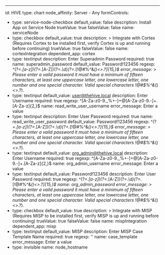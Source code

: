 ---
id: HIVE
type: chart
node_affinity: Server - Any
formControls:
- type: service-node-checkbox
  default_value: false
  description: Install App on Service Node
  trueValue: true
  falseValue: false
  name: serviceNode
- type: checkbox
  default_value: true
  description: >
    Integrate with Cortex (Requires Cortex to be installed first, verify
    Cortex is up and running before continuing)
  trueValue: true
  falseValue: false
  name: cortexIntegration
  dependent_app: cortex
- type: textinput
  description: Enter Superadmin Password
  required: true
  name: superadmin_password
  default_value: Password!123456
  regexp: ^(?=.*[a-z])(?=.*[A-Z])(?=.*\d)(?=.*[!@#$%^&*()<>.?])[A-Za-z\d!@#$%^&*()<>.?]{15,}$
  error_message: >
    Please enter a vaild password it must have a minimum of fifteen characters,
    at least one uppercase letter, one lowercase letter, one number and one special
    character.  Valid special characters !@#$%^&*()<>.?).
- type: textinput
  default_value: user@thehive.local
  description: Enter Username
  required: true
  regexp: ^[A-Za-z0-9._%+-]+@[A-Za-z0-9.-]+\.[A-Za-z]{2,}$
  name: read_write_user_username
  error_message: Enter a value
- type: textinput
  description: Enter User Password
  required: true
  name: read_write_user_password
  default_value: Password!123456
  regexp: ^(?=.*[a-z])(?=.*[A-Z])(?=.*\d)(?=.*[!@#$%^&*()<>.?])[A-Za-z\d!@#$%^&*()<>.?]{15,}$
  error_message: >
    Please enter a vaild password it must have a minimum of fifteen characters,
    at least one uppercase letter, one lowercase letter, one number and one special
    character.  Valid special characters !@#$%^&*()<>.?).
- type: textinput
  default_value: org_admin@thehive.local
  description: Enter Username
  required: true
  regexp: ^[A-Za-z0-9._%+-]+@[A-Za-z0-9.-]+\.[A-Za-z]{2,}$
  name: org_admin_username
  error_message: Enter a value
- type: textinput
  default_value: Password!123456
  description: Enter User Password
  required: true
  regexp: ^(?=.*[a-z])(?=.*[A-Z])(?=.*\d)(?=.*[!@#$%^&*()<>.?])[A-Za-z\d!@#$%^&*()<>.?]{15,}$
  name: org_admin_password
  error_message: >
    Please enter a vaild password it must have a minimum of fifteen characters,
    at least one uppercase letter, one lowercase letter, one number and one special
    character.  Valid special characters !@#$%^&*()<>.?).
- type: checkbox
  default_value: true
  description: >
    Integrate with MISP (Requires MISP to be installed first, verify MISP
    is up and running before continuing)
  trueValue: true
  falseValue: false
  name: mispIntegration
  dependent_app: misp
- type: textinput
  default_value: MISP
  description: Enter MISP Case Template Name
  required: true
  regexp: ''
  name: case_template
  error_message: Enter a value
- type: invisible
  name: node_hostname
